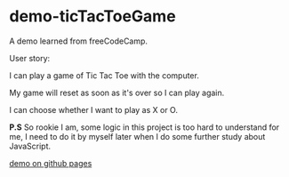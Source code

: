 # demo-ticTacToeGame
A demo learned from freeCodeCamp.

User story:

I can play a game of Tic Tac Toe with the computer.

My game will reset as soon as it's over so I can play again.

I can choose whether I want to play as X or O.

**P.S**  So rookie I am, some logic in this project is too hard to understand for me, I need to do it by myself later when I do some further study about JavaScript.

[demo on github pages](https://shirley5li.github.io/demo-ticTacToeGame/index.html)
